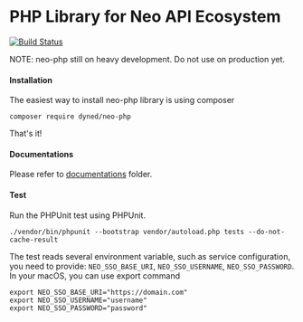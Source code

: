 # PHP Library for Neo API Ecosystem 
[![Build Status](https://travis-ci.org/jsilalahi/neo-php.svg?branch=master)](https://travis-ci.org/jsilalahi/neo-php)

NOTE: neo-php still on heavy development. Do not use on production yet.

#### Installation

The easiest way to install neo-php library is using composer

```
composer require dyned/neo-php
```

That's it!

#### Documentations
Please refer to [documentations](docs) folder.


#### Test
Run the PHPUnit test using PHPUnit.

```
./vendor/bin/phpunit --bootstrap vendor/autoload.php tests --do-not-cache-result
```

The test reads several environment variable, such as service configuration, you need to provide: `NEO_SSO_BASE_URI`, `NEO_SSO_USERNAME`, `NEO_SSO_PASSWORD`. In your macOS, you can use export command

```
export NEO_SSO_BASE_URI="https://domain.com"
export NEO_SSO_USERNAME="username"
export NEO_SSO_PASSWORD="password"
```
